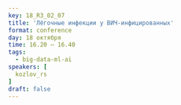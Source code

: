 ```yaml
---
key: 18_R3_02_07
title: 'Лёгочные инфекции у ВИЧ-инфицированных'
format: conference
day: 18 октября
time: 16.20 – 16.40
tags:
  - big-data-ml-ai
speakers: [
  kozlov_rs
]
draft: false
---
```

